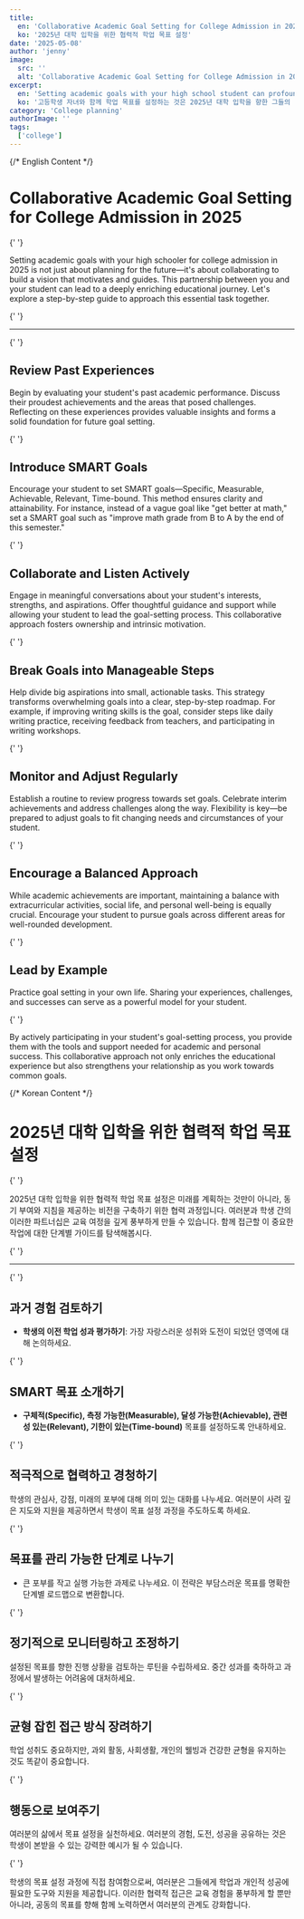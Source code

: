 ```yaml
---
title:
  en: 'Collaborative Academic Goal Setting for College Admission in 2025'
  ko: '2025년 대학 입학을 위한 협력적 학업 목표 설정'
date: '2025-05-08'
author: 'jenny'
image:
  src: ''
  alt: 'Collaborative Academic Goal Setting for College Admission in 2025'
excerpt:
  en: 'Setting academic goals with your high school student can profoundly impact their educational journey towards college admission in 2025.'
  ko: '고등학생 자녀와 함께 학업 목표를 설정하는 것은 2025년 대학 입학을 향한 그들의 교육 여정에 깊은 영향을 미칠 수 있습니다.'
category: 'College planning'
authorImage: ''
tags:
  ['college']
---
```


{/* English Content */}

<div class="en-content" x-show="$store.language !== 'ko'">
  <h1>Collaborative Academic Goal Setting for College Admission in 2025</h1>

{' '}

<p>
Setting academic goals with your high schooler for college admission in 2025 is not just about planning for the future—it's about collaborating to build a vision that motivates and guides. This partnership between you and your student can lead to a deeply enriching educational journey. Let's explore a step-by-step guide to approach this essential task together.
</p>

{' '}

<hr />

{' '}

<h2>Review Past Experiences</h2>
<p>
Begin by evaluating your student's past academic performance. Discuss their proudest achievements and the areas that posed challenges. Reflecting on these experiences provides valuable insights and forms a solid foundation for future goal setting.
</p>

{' '}

<h2>Introduce SMART Goals</h2>
<p>
Encourage your student to set SMART goals—Specific, Measurable, Achievable, Relevant, Time-bound. This method ensures clarity and attainability. For instance, instead of a vague goal like "get better at math," set a SMART goal such as "improve math grade from B to A by the end of this semester."
</p>

{' '}

<h2>Collaborate and Listen Actively</h2>
<p>
Engage in meaningful conversations about your student's interests, strengths, and aspirations. Offer thoughtful guidance and support while allowing your student to lead the goal-setting process. This collaborative approach fosters ownership and intrinsic motivation.
</p>

{' '}

<h2>Break Goals into Manageable Steps</h2>
<p>
Help divide big aspirations into small, actionable tasks. This strategy transforms overwhelming goals into a clear, step-by-step roadmap. For example, if improving writing skills is the goal, consider steps like daily writing practice, receiving feedback from teachers, and participating in writing workshops.
</p>

{' '}

<h2>Monitor and Adjust Regularly</h2>
<p>
Establish a routine to review progress towards set goals. Celebrate interim achievements and address challenges along the way. Flexibility is key—be prepared to adjust goals to fit changing needs and circumstances of your student.
</p>

{' '}

<h2>Encourage a Balanced Approach</h2>
<p>
While academic achievements are important, maintaining a balance with extracurricular activities, social life, and personal well-being is equally crucial. Encourage your student to pursue goals across different areas for well-rounded development.
</p>

{' '}

<h2>Lead by Example</h2>
<p>
Practice goal setting in your own life. Sharing your experiences, challenges, and successes can serve as a powerful model for your student.
</p>

{' '}

<p>
By actively participating in your student's goal-setting process, you provide them with the tools and support needed for academic and personal success. This collaborative approach not only enriches the educational experience but also strengthens your relationship as you work towards common goals.
</p>
</div>

{/* Korean Content */}

<div class="ko-content" x-show="$store.language === 'ko'">
  <h1>2025년 대학 입학을 위한 협력적 학업 목표 설정</h1>

{' '}

<p>
2025년 대학 입학을 위한 협력적 학업 목표 설정은 미래를 계획하는 것만이 아니라, 동기 부여와 지침을 제공하는 비전을 구축하기 위한 협력 과정입니다. 여러분과 학생 간의 이러한 파트너십은 교육 여정을 깊게 풍부하게 만들 수 있습니다. 함께 접근할 이 중요한 작업에 대한 단계별 가이드를 탐색해봅시다.
</p>

{' '}

<hr />

{' '}

<h2>과거 경험 검토하기</h2>
<ul>
    <li>
        <strong>학생의 이전 학업 성과 평가하기</strong>: 가장 자랑스러운 성취와 도전이 되었던 영역에 대해 논의하세요.
    </li>
</ul>

{' '}

<h2>SMART 목표 소개하기</h2>
<ul>
    <li>
        <strong>구체적(Specific), 측정 가능한(Measurable), 달성 가능한(Achievable), 관련성 있는(Relevant), 기한이 있는(Time-bound)</strong> 목표를 설정하도록 안내하세요.
    </li>
</ul>

{' '}

<h2>적극적으로 협력하고 경청하기</h2>
<p>
학생의 관심사, 강점, 미래의 포부에 대해 의미 있는 대화를 나누세요. 여러분이 사려 깊은 지도와 지원을 제공하면서 학생이 목표 설정 과정을 주도하도록 하세요.
</p>

{' '}

<h2>목표를 관리 가능한 단계로 나누기</h2>
<ul>
    <li>
        큰 포부를 작고 실행 가능한 과제로 나누세요. 이 전략은 부담스러운 목표를 명확한 단계별 로드맵으로 변환합니다.
    </li>
</ul>

{' '}

<h2>정기적으로 모니터링하고 조정하기</h2>
<p>
설정된 목표를 향한 진행 상황을 검토하는 루틴을 수립하세요. 중간 성과를 축하하고 과정에서 발생하는 어려움에 대처하세요.
</p>

{' '}

<h2>균형 잡힌 접근 방식 장려하기</h2>
<p>
학업 성취도 중요하지만, 과외 활동, 사회생활, 개인의 웰빙과 건강한 균형을 유지하는 것도 똑같이 중요합니다.
</p>

{' '}

<h2>행동으로 보여주기</h2>
<p>
여러분의 삶에서 목표 설정을 실천하세요. 여러분의 경험, 도전, 성공을 공유하는 것은 학생이 본받을 수 있는 강력한 예시가 될 수 있습니다.
</p>

{' '}

<p>
학생의 목표 설정 과정에 직접 참여함으로써, 여러분은 그들에게 학업과 개인적 성공에 필요한 도구와 지원을 제공합니다. 이러한 협력적 접근은 교육 경험을 풍부하게 할 뿐만 아니라, 공동의 목표를 향해 함께 노력하면서 여러분의 관계도 강화합니다.
</p>
</div>